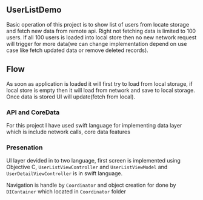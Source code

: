 ## UserListDemo

Basic operation of this project is to show list of users from locate storage and fetch new data from remote api. Right not fetching data is limited to 100 users.  If all 100 users is loaded into local store then no new network request will trigger for more data(we can change implementation depend on use case like fetch updated data or remove deleted records).

## Flow

As soon as application is loaded it will first try to load from local storage, if local store is empty then it will load from network and save to local storage. Once data is stored UI will update(fetch from local). 

### API and CoreData

For this project I have used swift language for implementing data layer which is include network calls, core data features

### Presenation

UI layer devided in to two language, first screen is implemented using Objective C,  `UserListViewController` and `UserListViewModel` and `UserDetailViewController` is in swift language.

Navigation is handle by `Coordinator` and object creation for done by `DIContainer` which located in `Coordinator` folder
